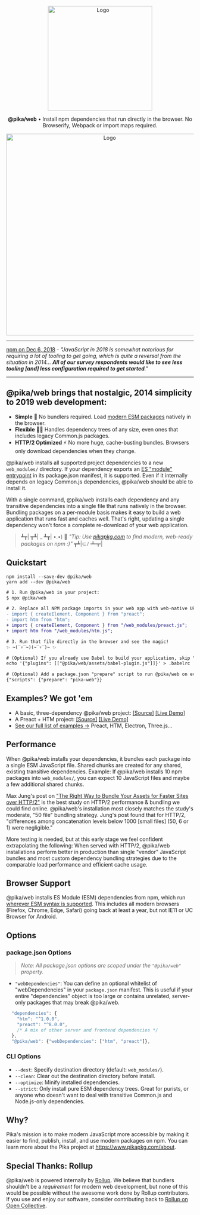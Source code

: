 <p align="center">
  <img alt="Logo" src="https://next.pikapkg.com/static/img/pika-web-logo.png" width="280">
</p>

<p align="center">
   <strong>@pika/web</strong> • Install npm dependencies that run directly in the browser. No Browserify, Webpack or import maps required.
</p>

<p align="center">
  <a href="https://twitter.com/midudev/status/1101828172390248448">
    <img alt="Logo" src="https://next.pikapkg.com/static/img/pika-web-demo.png?f" width="540">
  </a>
</p>

---

[npm on Dec 6, 2018](https://medium.com/npm-inc/this-year-in-javascript-2018-in-review-and-npms-predictions-for-2019-3a3d7e5298ef) - *"JavaScript in 2018 is somewhat notorious for requiring a lot of tooling to get going, which is quite a reversal from the situation in 2014... **All of our survey respondents would like to see less tooling [and] less configuration required to get started**."*

---


## @pika/web brings that nostalgic, 2014 simplicity to 2019 web development:

- **Simple** 💪 No bundlers required. Load [modern ESM packages](http://pikapkg.com) natively in the browser.
- **Flexible** 🧘‍♂️ Handles dependency trees of any size, even ones that includes legacy Common.js packages.
- **HTTP/2 Optimized** ⚡️ No more huge, cache-busting bundles. Browsers only download dependencies when they change.

@pika/web installs all supported project dependencies to a new `web_modules/` directory.  If your dependency exports an [ES "module" entrypoint](https://github.com/rollup/rollup/wiki/pkg.module) in its package.json manifest, it is supported. Even if it internally depends on legacy Common.js dependencies, @pika/web should be able to install it.

With a single command, @pika/web installs each dependency and any transitive dependencies into a single file that runs natively in the browser. Bundling packages on a per-module basis makes it easy to build a web application that runs fast and caches well. That's right, updating a single dependency won't force a complete re-download of your web application.

> ┻┳|
> ┳┻| _
> ┻┳| •.•) 💬 *"Tip: Use [pikapkg.com](https://www.pikapkg.com) to find modern, web-ready packages on npm :)"*
> ┳┻|⊂ﾉ
> ┻┳|


## Quickstart

```
npm install --save-dev @pika/web
yarn add --dev @pika/web
```

```diff
# 1. Run @pika/web in your project:
$ npx @pika/web

# 2. Replace all NPM package imports in your web app with web-native URLs:
- import { createElement, Component } from "preact";
- import htm from "htm";
+ import { createElement, Component } from "/web_modules/preact.js";
+ import htm from "/web_modules/htm.js";

# 3. Run that file directly in the browser and see the magic!
✨ ~(‾▿‾~)(~‾▿‾)~ ✨

# (Optional) If you already use Babel to build your application, skip "Step 2" and let our plugin rewrite your imports automatically:
echo '{"plugins": [["@pika/web/assets/babel-plugin.js"]]}' > .babelrc

# (Optional) Add a package.json "prepare" script to run @pika/web on every npm install:
{"scripts": {"prepare": "pika-web"}}
```

## Examples? We got 'em

- A basic, three-dependency @pika/web project: [[Source]](https://glitch.com/edit/#!/pika-web-example-simple) [[Live Demo]](https://pika-web-example-simple.glitch.me/)
- A Preact + HTM project: [[Source]](https://glitch.com/edit/#!/pika-web-example-preact-htm) [[Live Demo]](https://pika-web-example-preact-htm.glitch.me)
- [See our full list of examples →](/EXAMPLES.md) Preact, HTM, Electron, Three.js...


## Performance

When @pika/web installs your dependencies, it bundles each package into a single ESM JavaScript file. Shared chunks are created for any shared, existing transitive dependencies. Example: If @pika/web installs 10 npm packages into `web_modules/`, you can expect 10 JavaScript files and maybe a few additional shared chunks.

Max Jung's post on ["The Right Way to Bundle Your Assets for Faster Sites over HTTP/2"](https://medium.com/@asyncmax/the-right-way-to-bundle-your-assets-for-faster-sites-over-http-2-437c37efe3ff) is the best study on HTTP/2 performance & bundling we could find online. @pika/web's installation most closely matches the study's moderate, "50 file" bundling strategy. Jung's post found that for HTTP/2, "differences among concatenation levels below 1000 [small files] (50, 6 or 1) were negligible."

More testing is needed, but at this early stage we feel confident extrapolating the following: When served with HTTP/2, @pika/web installations perform better in production than single "vendor" JavaScript bundles and most custom dependency bundling strategies due to the comparable load performance and efficient cache usage.

## Browser Support

@pika/web installs ES Module (ESM) dependencies from npm, which run [wherever ESM syntax is supported](https://caniuse.com/#feat=es6-module). This includes all modern browsers (Firefox, Chrome, Edge, Safari) going back at least a year, but not IE11 or UC Browser for Android.


## Options

### package.json Options

> *Note: All package.json options are scoped under the `"@pika/web"` property.*

* `"webDependencies"`: You can define an optional whitelist of "webDependencies" in your `package.json` manifest. This is useful if your entire "dependencies" object is too large or contains unrelated, server-only packages that may break @pika/web.

```js
  "dependencies": {
    "htm": "^1.0.0",
    "preact": "^8.0.0",
    /* A mix of other server and frontend dependencies */
  },
  "@pika/web": {"webDependencies": ["htm", "preact"]},
```

### CLI Options


* `--dest`: Specify destination directory (default: `web_modules/`).
* `--clean`: Clear out the destination directory before install.
* `--optimize`: Minify installed dependencies.
* `--strict`: Only install pure ESM dependency trees. Great for purists, or anyone who doesn't want to deal with transitive Common.js and Node.js-only dependencies.


## Why?

Pika's mission is to make modern JavaScript more accessible by making it easier to find, publish, install, and use modern packages on npm. You can learn more about the Pika project at https://www.pikapkg.com/about.


## Special Thanks: Rollup

@pika/web is powered internally by [Rollup](https://rollupjs.org/). We believe that bundlers shouldn't be a *requirement* for modern web development, but none of this would be possible without the awesome work done by Rollup contributors. If you use and enjoy our software, consider contributing back to [Rollup on Open Collective](https://opencollective.com/rollup).
